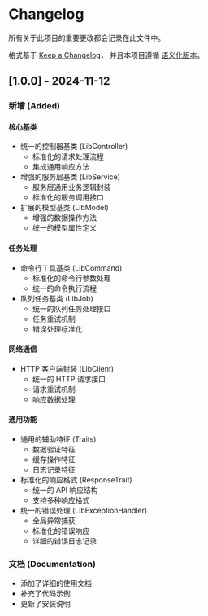 # Changelog

所有关于此项目的重要更改都会记录在此文件中。

格式基于 [Keep a Changelog](https://keepachangelog.com/zh-CN/1.0.0/)，
并且本项目遵循 [语义化版本](https://semver.org/lang/zh-CN/)。

## [1.0.0] - 2024-11-12

### 新增 (Added)

#### 核心基类
- 统一的控制器基类 (LibController)
    - 标准化的请求处理流程
    - 集成通用响应方法
- 增强的服务层基类 (LibService)
    - 服务层通用业务逻辑封装
    - 标准化的服务调用接口
- 扩展的模型基类 (LibModel)
    - 增强的数据操作方法
    - 统一的模型属性定义

#### 任务处理
- 命令行工具基类 (LibCommand)
    - 标准化的命令行参数处理
    - 统一的命令执行流程
- 队列任务基类 (LibJob)
    - 统一的队列任务处理接口
    - 任务重试机制
    - 错误处理标准化

#### 网络通信
- HTTP 客户端封装 (LibClient)
    - 统一的 HTTP 请求接口
    - 请求重试机制
    - 响应数据处理

#### 通用功能
- 通用的辅助特征 (Traits)
    - 数据验证特征
    - 缓存操作特征
    - 日志记录特征
- 标准化的响应格式 (ResponseTrait)
    - 统一的 API 响应结构
    - 支持多种响应格式
- 统一的错误处理 (LibExceptionHandler)
    - 全局异常捕获
    - 标准化的错误响应
    - 详细的错误日志记录

### 文档 (Documentation)
- 添加了详细的使用文档
- 补充了代码示例
- 更新了安装说明